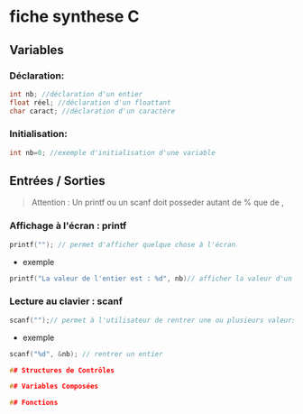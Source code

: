 # fiche synthese C

## Variables

### Déclaration:

```c
int nb; //déclaration d'un entier
float réel; //déclaration d'un floattant
char caract; //déclaration d'un caractère
```

### Initialisation:

```c
int nb=0; //exemple d'initialisation d'une variable
```

## Entrées / Sorties
>Attention : Un printf ou un scanf doit posseder autant de % que de ,

### Affichage à l'écran : printf

```c
printf(""); // permet d'afficher quelque chose à l'écran
```

* exemple
```c
printf("La valeur de l'entier est : %d", nb)// afficher la valeur d'un entier
```

### Lecture au clavier : scanf


```c
scanf("");// permet à l'utilisateur de rentrer une ou plusieurs valeurs
```

* exemple

```c
scanf("%d", &nb); // rentrer un entier

## Structures de Contrôles

## Variables Composées

## Fonctions
